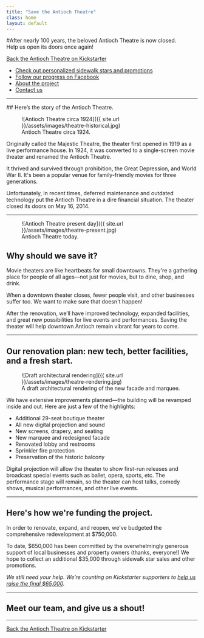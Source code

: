 ```yaml
---
title: "Save the Antioch Theatre"
class: home
layout: default
---
```

<section>
#After nearly 100 years, the beloved Antioch Theatre is now closed.<br>Help us open its doors once again!

<a href="https://www.kickstarter.com/projects/608543555/493992288?token=12c9ea62" class="cta-button">Back the Antioch Theatre on Kickstarter</a>
</section>

<ul class="links">
  <li><a href="#">Check out personalized sidewalk stars and promotions</a></li>

  <li><a href="http://facebook.com/AntiochTheatre">Follow our progress on Facebook</a></li>
  <li><a href="#about">About the project</a></li>
  <li><a href="#contact">Contact us</a></li>
</ul>

----


<section><a name="about"></a>
## Here&rsquo;s the story of the Antioch Theatre.

<figure class="column-image">
  ![Antioch Theatre circa 1924]({{ site.url }}/assets/images/theatre-historical.jpg)
  <figcaption>
    Antioch Theatre circa 1924.
  </figcaption>
</figure>

Originally called the Majestic Theatre, the theater first opened in 1919 as a live performance house. In 1924, it was converted to a single-screen movie theater and renamed the Antioch Theatre.

It thrived and survived through prohibition, the Great Depression, and World War II. It's been a popular venue for family-friendly movies for three generations.

Unfortunately, in recent times, deferred maintenance and outdated
technology put the Antioch Theatre in a dire financial situation. The theater closed its doors on May 16, 2014.

----

<figure class="column-image right">
  ![Antioch Theatre present day]({{ site.url }}/assets/images/theatre-present.jpg)
  <figcaption>
    Antioch Theatre today.
  </figcaption>
</figure>

## Why should we save it?

Movie theaters are like heartbeats for small downtowns. They're a gathering place for people of all ages—not just for movies, but to dine, shop, and drink.

When a downtown theater closes, fewer people visit, and other businesses suffer too. We want to make sure that doesn't happen! 

After the renovation, we’ll have improved technology, expanded facilities, and great new possibilities for live events and performances. Saving the theater will help downtown Antioch remain vibrant for years to come.

----

## Our renovation plan: new tech, better facilities, and a fresh start.

<figure class="column-image big">
  ![Draft architectural rendering]({{ site.url }}/assets/images/theatre-rendering.jpg)
  <figcaption>
    A draft architectural rendering of the new facade and marquee.
  </figcaption>
</figure>

We have extensive improvements planned&mdash;the building will be revamped inside and out. Here are just a few of the highlights:

<div class="renovation">
<ul>
<li>Additional 29-seat boutique theater</li>
<li>All new digital projection and sound</li>
<li>New screens, drapery, and seating</li>
<li>New marquee and redesigned facade</li>
<li>Renovated lobby and restrooms</li>
<li>Sprinkler fire protection</li>
<li>Preservation of the historic balcony</li>
</ul>
</div>

Digital projection will allow the theater to show first-run releases and broadcast special events such as ballet, opera, sports, etc. The performance stage will remain, so the theater can host talks, comedy shows, musical performances, and other live events.
</section>

----

## Here's how we're funding the project.

In order to renovate, expand, and reopen, we've budgeted the comprehensive redevelopment at $750,000.

To date, $650,000 has been committed by the overwhelmingly generous support of local businesses and property owners (thanks, everyone!) We hope to collect an additional $35,000 through sidewalk star sales and other promotions. 

*We still need your help. We&rsquo;re counting on Kickstarter supporters to <a href="https://www.kickstarter.com/projects/608543555/493992288?token=12c9ea62">help us raise the final $65,000</a>.*

----

<a name="contact"></a>
## Meet our team, and give us a shout!


----

<a href="https://www.kickstarter.com/projects/608543555/493992288?token=12c9ea62" class="cta-button">Back the Antioch Theatre on Kickstarter</a>

